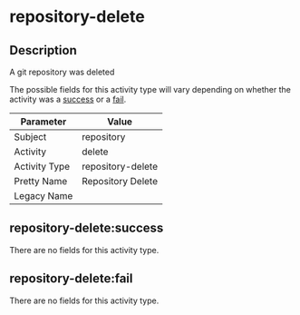 repository-delete
=================

Description
-----------
A git repository was deleted

The possible fields for this activity type will vary depending on whether the activity was a [success](#repository-deletesuccess) or a [fail](#repository-deletefail).

| Parameter     | Value             |
| ------------- | ----------------- |
| Subject       | repository        |
| Activity      | delete            |
| Activity Type | repository-delete |
| Pretty Name   | Repository Delete |
| Legacy Name   |                   |

repository-delete:success
-------------------------

There are no fields for this activity type.


repository-delete:fail
----------------------

There are no fields for this activity type.
